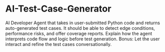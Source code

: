 # AI-Test-Case-Generator
AI Developer Agent that takes in user-submitted Python code   and returns  auto-generated test cases. It should be able to detect edge conditions, performance risks, and  offer coverage reports.  Explain how the agent interprets code flow and logic before test  generation. Bonus: Let the user interact and refine the test cases conversationally. 
